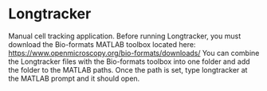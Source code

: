 # Longtracker
Manual cell tracking application. Before running Longtracker, you must download the Bio-formats MATLAB toolbox located here: https://www.openmicroscopy.org/bio-formats/downloads/
You can combine the Longtracker files with the Bio-formats toolbox into one folder and add the folder to the MATLAB paths. Once the path is set, type longtracker at the MATLAB prompt and it should open.
